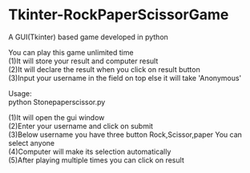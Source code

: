 # Tkinter-RockPaperScissorGame
A GUI(Tkinter) based game developed in python

You can play this game unlimited time                                                                                 
(1)It will store your result and computer result                                                                                        
(2)It will declare the result when you click on result button                                                                                                                  
(3)Input your username in the field on top else it will take 'Anonymous'

Usage:                                                                                                                
python Stonepaperscissor.py

(1)It will open the gui window                                                                                            
(2)Enter your username and click on submit                                                                                          
(3)Below username you have three button Rock,Scissor,paper You can select anyone                                                                  
(4)Computer will make its selection automatically                                                                                   
(5)After playing multiple times you can click on result                                                     
















